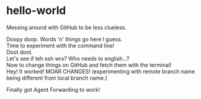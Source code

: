 # hello-world
Messing around with GitHub to be less clueless.

Doopy doop.
Words 'n' things go here I guess.<br/>
Time to experiment with the command line!<br/>
Doot doot.<br/>
Let's see if teh ssh wrx? Who needs to english...?<br/>
Now to change things on GitHub and fetch them with the terminal!<br/>
Hey! It worked!
MOAR CHANGES! (experimenting with remote branch name being different from local branch name.)

Finally got Agent Forwarding to work!
